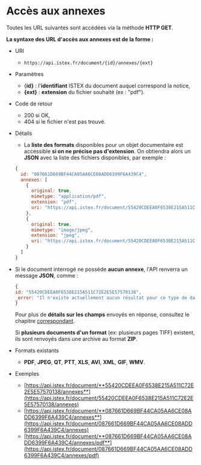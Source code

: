 # Accès aux annexes

Toutes les URL suivantes sont accédées via la méthode **HTTP GET**.

**La syntaxe des URL d'accès aux annexes est de la forme :**

* URI
  * `https://api.istex.fr/document/{id}/annexes/{ext}`
* Paramètres
  * {**id}** : l'**identifiant** ISTEX du document auquel correspond la notice,
  * **{ext}** : **extension** du fichier souhaité \(ex : "pdf"\).
* Code de retour
  * 200 si OK,
  * 404 si le fichier n'est pas trouvé.
* Détails

  * La **liste des formats** disponibles pour un objet documentaire est accessible **si on ne précise pas d'extension**. On obtiendra alors un **JSON** avec la liste des fichiers disponibles, par exemple :

  ```javascript
  {
    id: "087661D669BF44CA05AA6CE08ADD6399F6A439C4",
    annexes: [
      {
        original: true,
        mimetype: "application/pdf",
        extension: "pdf",
        uri: "https://api.istex.fr/document/55420CDEEA0F6538E215A511C72E2E5E57570138/annexes/pdf"
      },
      {
        original: true,
        mimetype: "image/jpeg",
        extension: "jpeg",
        uri: "https://api.istex.fr/document/55420CDEEA0F6538E215A511C72E2E5E57570138/annexes/jpeg"
      }
    ]
  }
  ```

* Si le document interrogé ne possède **aucun annexe**, l'API renverra un message **JSON**, comme :

  ```javascript
  {
  id: "55420CDEEA0F6538E215A511C72E2E5E57570138",
  _error: "Il n'existe actuellement aucun résultat pour ce type de data"
  }
  ```

  Pour plus de **détails sur les champs** envoyés en réponse, consultez le chapitre [correspondant](../fields/files.md).

  Si **plusieurs documents d'un format** \(ex: plusieurs pages TIFF\) existent, ils sont renvoyés dans une archive au format **ZIP**. 

* Formats existants
  * **PDF**, **JPEG**, **QT**, **PTT**, **XLS**, **AVI**, **XML**, **GIF**, **WMV**.
* Exemples
  * [https://api.istex.fr/document/**55420CDEEA0F6538E215A511C72E2E5E57570138/annexes**](https://api.istex.fr/document/55420CDEEA0F6538E215A511C72E2E5E57570138/annexes)
  * [https://api.istex.fr/document/**087661D669BF44CA05AA6CE08ADD6399F6A439C4/annexes**](https://api.istex.fr/document/087661D669BF44CA05AA6CE08ADD6399F6A439C4/annexes)
  * [https://api.istex.fr/document/**087661D669BF44CA05AA6CE08ADD6399F6A439C4/annexes/pdf**](https://api.istex.fr/document/087661D669BF44CA05AA6CE08ADD6399F6A439C4/annexes/pdf)


